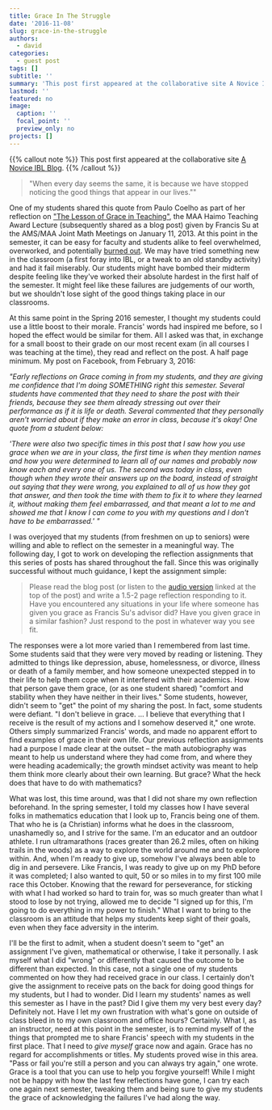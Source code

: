 ```yaml
---
title: Grace In The Struggle
date: '2016-11-08'
slug: grace-in-the-struggle
authors:
  - david
categories:
  - guest post
tags: []
subtitle: ''
summary: 'This post first appeared at the collaborative site A Novice IBL Blog.'
lastmod: ''
featured: no
image:
  caption: ''
  focal_point: ''
  preview_only: no
projects: []
---
```


<!-- This post first appeared at High Country News and is republished here with permission.-->
{{% callout note %}}
This post first appeared at the collaborative site [A Novice IBL Blog](https://noviceiblblog.wordpress.com/2016/11/08/david-grace-in-the-struggle/).
{{% /callout %}}

>"When every day seems the same, it is because we have stopped noticing the good things that appear in our lives.""

One of my students shared this quote from Paulo Coelho as part of her reflection on ["The Lesson of Grace in Teaching"](http://mathyawp.blogspot.com/2013/01/the-lesson-of-grace-in-teaching.html), the MAA Haimo Teaching Award Lecture (subsequently shared as a blog post) given by Francis Su at the AMS/MAA Joint Math Meetings on January 11, 2013. At this point in the semester, it can be easy for faculty and students alike to feel overwhelmed, overworked, and potentially [burned out](https://www.chronicle.com/article/the-40-year-old-burnout/). We may have tried something new in the classroom (a first foray into IBL, or a tweak to an old standby activity) and had it fail miserably. Our students might have bombed their midterm despite feeling like they've worked their absolute hardest in the first half of the semester. It might feel like these failures are judgements of our worth, but we shouldn't lose sight of the good things taking place in our classrooms.

At this same point in the Spring 2016 semester, I thought my students could use a little boost to their morale. Francis' words had inspired me before, so I hoped the effect would be similar for them. All I asked was that, in exchange for a small boost to their grade on our most recent exam (in all courses I was teaching at the time), they read and reflect on the post. A half page minimum. My post on Facebook, from February 3, 2016:

*"Early reflections on Grace coming in from my students, and they are giving me confidence that I'm doing SOMETHING right this semester. Several students have commented that they need to share the post with their friends, because they see them already stressing out over their performance as if it is life or death. Several commented that they personally aren't worried about if they make an error in class, because it's okay! One quote from a student below:*

*'There were also two specific times in this post that I saw how you use grace when we are in your class, the first time is when they mention names and how you were determined to learn all of our names and probably now know each and every one of us. The second was today in class, even though when they wrote their answers up on the board, instead of straight out saying that they were wrong, you explained to all of us how they got that answer, and then took the time with them to fix it to where they learned it, without making them feel embarrassed, and that meant a lot to me and showed me that I know I can come to you with my questions and I don't have to be embarrassed.' "*

I was overjoyed that my students (from freshmen on up to seniors) were willing and able to reflect on the semester in a meaningful way. The following day, I got to work on developing the reflection assignments that this series of posts has shared throughout the fall. Since this was originally successful without much guidance, I kept the assignment simple:

> Please read the blog post (or listen to the [audio version](http://bit.ly/W4gyD0) linked at the top of the post) and write a 1.5-2 page reflection responding to it. Have you encountered any situations in your life where someone has given you grace as Francis Su's advisor did? Have you given grace in a similar fashion? Just respond to the post in whatever way you see fit.

The responses were a lot more varied than I remembered from last time. Some students said that they were very moved by reading or listening. They admitted to things like depression, abuse, homelessness, or divorce, illness or death of a family member, and how someone unexpected stepped in to their life to help them cope when it interfered with their academics. How that person gave them grace,  (or as one student shared) "comfort and stability when they have neither in their lives." Some students, however, didn't seem to "get" the point of my sharing the post. In fact, some students were defiant. "I don't believe in grace. … I believe that everything that I receive is the result of my actions and I somehow deserved it," one wrote. Others simply summarized Francis' words, and made no apparent effort to find examples of grace in their own life. Our previous reflection assignments had a purpose I made clear at the outset – the math autobiography was meant to help us understand where they had come from, and where they were heading academically; the growth mindset activity was meant to help them think more clearly about their own learning. But grace? What the heck does that have to do with mathematics?

What was lost, this time around, was that I did not share my own reflection beforehand. In the spring semester, I told my classes how I have several folks in mathematics education that I look up to, Francis being one of them. That who he is (a Christian) informs what he does in the classroom, unashamedly so, and I strive for the same. I'm an educator and an outdoor athlete. I run ultramarathons (races greater than 26.2 miles, often on hiking trails in the woods) as a way to explore the world around me and to explore within. And, when I'm ready to give up, somehow I've always been able to dig in and persevere. Like Francis, I was ready to give up on my PhD before it was completed; I also wanted to quit, 50 or so miles in to my first 100 mile race this October. Knowing that the reward for perseverance, for sticking with what I had worked so hard to train for, was so much greater than what I stood to lose by not trying, allowed me to decide "I signed up for this, I'm going to do everything in my power to finish." What I want to bring to the classroom is an attitude that helps my students keep sight of their goals, even when they face adversity in the interim.

I'll be the first to admit, when a student doesn't seem to "get" an assignment I've given, mathematical or otherwise, I take it personally. I ask myself what I did "wrong" or differently that caused the outcome to be different than expected. In this case, not a single one of my students commented on how they had received grace in our class. I certainly don't give the assignment to receive pats on the back for doing good things for my students, but I had to wonder. Did I learn my students' names as well this semester as I have in the past? Did I give them my very best every day? Definitely not. Have I let my own frustration with what's gone on outside of class bleed in to my own classroom and office hours? Certainly. What I, as an instructor, need at this point in the semester, is to remind myself of the things that prompted me to share Francis' speech with my students in the first place. That I need to *give myself* grace now and again. Grace has no regard for accomplishments or titles. My students proved wise in this area. "Pass or fail you're still a person and you can always try again," one wrote. Grace is a tool that you can use to help you forgive yourself! While I might not be happy with how the last few reflections have gone, I can try each one again next semester, tweaking them and being sure to give my students the grace of acknowledging the failures I've had along the way.

